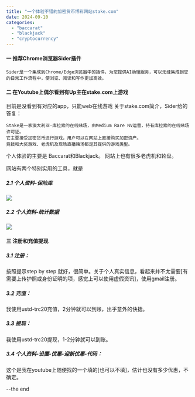 ```yaml
---
title: "一个体验不错的加密货币博彩网站stake.com"
date: 2024-09-10
categories: 
  - "baccarat"
  - "blackjack"
  - "cryptocurrency"
---
```


#### 一 推荐Chrome浏览器Sider插件

```
Sider是一个集成到Chrome/Edge浏览器中的插件，为您提供AI助理服务，可以无缝集成到您的日常工作流程中，使浏览、阅读和写作更加高效。
```

#### 二 在Youtube上偶尔看到有Up主在stake.com上游戏

目前是没看到有对应的app，只能web在线游戏 关于stake.com简介，Sider给的答复：

```
Stake是一家澳大利亚-库拉索的在线赌场，由Medium Rare NV运营，持有库拉索的在线赌场许可证。
它主要接受加密货币进行游戏，用户可以在网站上直接购买加密资产。
竞技和大奖游戏、老虎机及现场直播赌场都是其提供的游戏类型。
```

个人体验的主要是 Baccarat和Blackjack。 网站上也有很多老虎机和轮盘。

网站有两个特别实用的工具，就是

##### 2.1 个人资料-保险库

![](https://poker-x-studio.github.io/images/chrome_xvo2sntP3V.png)

##### 2.2 个人资料-统计数据

![](https://poker-x-studio.github.io/images/chrome_KeDk7w78nt.png)

#### 三 注册和充值提现

##### 3.1 注册：

按照提示step by step 就好，很简单。关于个人真实信息，看起来并不太需要[有需要上传护照或身份证明的项，感觉上可以使用虚假资讯]，使用gmail注册。

##### 3.2 充值：

我使用ustd-trc20充值，2分钟就可以到账，出乎意外的快捷。

##### 3.3 提现：

我使用ustd-trc20提现，1-2分钟就可以到账。

##### 3.4 个人资料-设置-优惠-迎新优惠-代码：

这个是我在youtube上随便找的一个填的[也可以不填]，估计也没有多少优惠，不确定。

--the end
